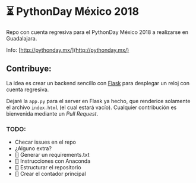 # ⏳ PythonDay México 2018

Repo con cuenta regresiva para el PythonDay México 2018 a realizarse en Guadalajara.

Info: [http://pythonday.mx/](http://pythonday.mx/)

## Contribuye:

La idea es crear un backend sencillo con [Flask](http://flask.pocoo.org/) para desplegar un reloj con cuenta regresiva.

Dejaré la `app.py` para el server en Flask ya hecho, que renderice solamente el archivo `index.html` (el cual estará vacío). Cualquier contribución es bienvenida mediante un *Pull Request*.

### TODO:
- Checar issues en el repo
- ¿Alguno extra?
- [] Generar un requirements.txt
- [] Instrucciones con Anaconda
- [] Estructurar el repositorio
- [] Crear el contador principal


